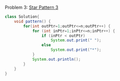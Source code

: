 Problem 3: [Star Pattern 3](https://www.youtube.com/watch?v=63R1UuaFQVE&list=PL7ersPsTyYt2prN058WfA_j3ElgwD1bht&index=3)

```java
class Solution{
    void pattern() {
        for(int outPtr=1;outPtr<=n;outPtr++) {
            for (int inPtr=1;inPtr<=n;inPtr++) {
                if (inPtr < outPtr)
                    System.out.print(" ");
                else
                    System.out.print("*");
            }
            System.out.println();
        }
    }
}
```